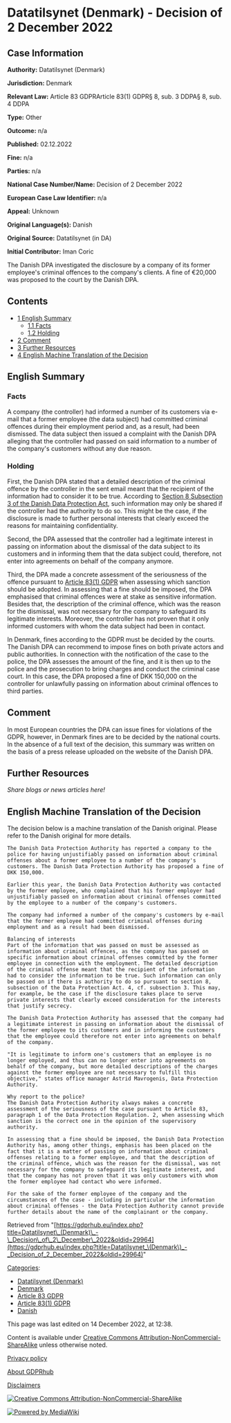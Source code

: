 # Datatilsynet (Denmark) - Decision of 2 December 2022

## Case Information

**Authority:** Datatilsynet (Denmark)

**Jurisdiction:** Denmark

**Relevant Law:** Article 83 GDPRArticle 83(1) GDPR§ 8, sub. 3 DDPA§ 8, sub. 4 DDPA

**Type:** Other

**Outcome:** n/a

**Published:** 02.12.2022

**Fine:** n/a

**Parties:** n/a

**National Case Number/Name:** Decision of 2 December 2022

**European Case Law Identifier:** n/a

**Appeal:** Unknown

**Original Language(s):** Danish

**Original Source:** Datatilsynet (in DA)

**Initial Contributor:** Iman Coric

The Danish DPA investigated the disclosure by a company of its former employee's criminal offences to the company's clients. A fine of €20,000 was proposed to the court by the Danish DPA.

## Contents

*   [1 English Summary](#English_Summary)
    *   [1.1 Facts](#Facts)
    *   [1.2 Holding](#Holding)
*   [2 Comment](#Comment)
*   [3 Further Resources](#Further_Resources)
*   [4 English Machine Translation of the Decision](#English_Machine_Translation_of_the_Decision)

## English Summary

### Facts

A company (the controller) had informed a number of its customers via e-mail that a former employee (the data subject) had committed criminal offences during their employment period and, as a result, had been dismissed. The data subject then issued a complaint with the Danish DPA alleging that the controller had passed on said information to a number of the company's customers without any due reason.

### Holding

First, the Danish DPA stated that a detailed description of the criminal offence by the controller in the sent email meant that the recipient of the information had to consider it to be true. According to [Section 8 Subsection 3 of the Danish Data Protection Act](https://www.datatilsynet.dk/media/7753/danish-data-protection-act.pdf), such information may only be shared if the controller had the authority to do so. This might be the case, if the disclosure is made to further personal interests that clearly exceed the reasons for maintaining confidentiality.

Second, the DPA assessed that the controller had a legitimate interest in passing on information about the dismissal of the data subject to its customers and in informing them that the data subject could, therefore, not enter into agreements on behalf of the company anymore.

Third, the DPA made a concrete assessment of the seriousness of the offence pursuant to [Article 83(1) GDPR](/index.php?title=Article_83_GDPR "Article 83 GDPR") when assessing which sanction should be adopted. In assessing that a fine should be imposed, the DPA emphasised that criminal offences were at stake as sensitive information. Besides that, the description of the criminal offence, which was the reason for the dismissal, was not necessary for the company to safeguard its legitimate interests. Moreover, the controller has not proven that it only informed customers with whom the data subject had been in contact.

In Denmark, fines according to the GDPR must be decided by the courts. The Danish DPA can recommend to impose fines on both private actors and public authorities. In connection with the notification of the case to the police, the DPA assesses the amount of the fine, and it is then up to the police and the prosecution to bring charges and conduct the criminal case court. In this case, the DPA proposed a fine of DKK 150,000 on the controller for unlawfully passing on information about criminal offences to third parties.

## Comment

In most European countries the DPA can issue fines for violations of the GDPR, however, in Denmark fines are to be decided by the national courts. In the absence of a full text of the decision, this summary was written on the basis of a press release uploaded on the website of the Danish DPA.

## Further Resources

_Share blogs or news articles here!_

## English Machine Translation of the Decision

The decision below is a machine translation of the Danish original. Please refer to the Danish original for more details.

```
The Danish Data Protection Authority has reported a company to the police for having unjustifiably passed on information about criminal offenses about a former employee to a number of the company's customers. The Danish Data Protection Authority has proposed a fine of DKK 150,000.

Earlier this year, the Danish Data Protection Authority was contacted by the former employee, who complained that his former employer had unjustifiably passed on information about criminal offenses committed by the employee to a number of the company's customers.

The company had informed a number of the company's customers by e-mail that the former employee had committed criminal offenses during employment and as a result had been dismissed.

Balancing of interests
Part of the information that was passed on must be assessed as information about criminal offences, as the company has passed on specific information about criminal offenses committed by the former employee in connection with the employment. The detailed description of the criminal offense meant that the recipient of the information had to consider the information to be true. Such information can only be passed on if there is authority to do so pursuant to section 8, subsection of the Data Protection Act. 4, cf. subsection 3. This may, for example, be the case if the disclosure takes place to serve private interests that clearly exceed consideration for the interests that justify secrecy.

The Danish Data Protection Authority has assessed that the company had a legitimate interest in passing on information about the dismissal of the former employee to its customers and in informing the customers that the employee could therefore not enter into agreements on behalf of the company.

"It is legitimate to inform one's customers that an employee is no longer employed, and thus can no longer enter into agreements on behalf of the company, but more detailed descriptions of the charges against the former employee are not necessary to fulfill this objective," states office manager Astrid Mavrogenis, Data Protection Authority.

Why report to the police?
The Danish Data Protection Authority always makes a concrete assessment of the seriousness of the case pursuant to Article 83, paragraph 1 of the Data Protection Regulation. 2, when assessing which sanction is the correct one in the opinion of the supervisory authority.

In assessing that a fine should be imposed, the Danish Data Protection Authority has, among other things, emphasis has been placed on the fact that it is a matter of passing on information about criminal offenses relating to a former employee, and that the description of the criminal offence, which was the reason for the dismissal, was not necessary for the company to safeguard its legitimate interest, and that the company has not proven that it was only customers with whom the former employee had contact who were informed.

For the sake of the former employee of the company and the circumstances of the case - including in particular the information about criminal offenses - the Data Protection Authority cannot provide further details about the name of the complainant or the company.

```

Retrieved from "[https://gdprhub.eu/index.php?title=Datatilsynet\_(Denmark)\_-\_Decision\_of\_2\_December\_2022&oldid=29964](https://gdprhub.eu/index.php?title=Datatilsynet_\(Denmark\)_-_Decision_of_2_December_2022&oldid=29964)"

[Categories](/index.php?title=Special:Categories "Special:Categories"):

*   [Datatilsynet (Denmark)](/index.php?title=Category:Datatilsynet_\(Denmark\) "Category:Datatilsynet (Denmark)")
*   [Denmark](/index.php?title=Category:Denmark "Category:Denmark")
*   [Article 83 GDPR](/index.php?title=Category:Article_83_GDPR "Category:Article 83 GDPR")
*   [Article 83(1) GDPR](/index.php?title=Category:Article_83\(1\)_GDPR "Category:Article 83(1) GDPR")
*   [Danish](/index.php?title=Category:Danish "Category:Danish")

This page was last edited on 14 December 2022, at 12:38.

Content is available under [Creative Commons Attribution-NonCommercial-ShareAlike](https://creativecommons.org/licenses/by-nc-sa/4.0/) unless otherwise noted.

[Privacy policy](/index.php?title=GDPRhub:Privacy_policy)

[About GDPRhub](/index.php?title=GDPRhub:About)

[Disclaimers](/index.php?title=GDPRhub:General_disclaimer)

[![Creative Commons Attribution-NonCommercial-ShareAlike](/resources/assets/licenses/cc-by-nc-sa.png)](https://creativecommons.org/licenses/by-nc-sa/4.0/)

[![Powered by MediaWiki](/resources/assets/poweredby_mediawiki_88x31.png)](https://www.mediawiki.org/)